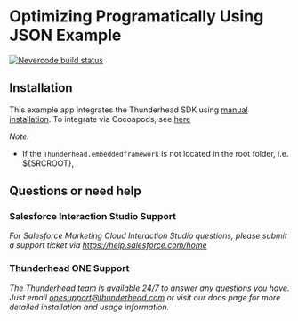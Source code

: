 # Optimizing Programatically Using JSON Example 

[![Nevercode build status](https://app.nevercode.io/api/projects/4714447b-05e5-45ff-921e-ea60c07e6ef2/workflows/b09232cf-8cac-453c-b9db-b08c7d96428e/status_badge.svg?branch=master&style=shields)](https://app.nevercode.io/#/project/4714447b-05e5-45ff-921e-ea60c07e6ef2/workflow/b09232cf-8cac-453c-b9db-b08c7d96428e/latestBuild?branch=master)

## Installation

This example app integrates the Thunderhead SDK using [manual installation](https://github.com/thunderheadone/one-sdk-ios#manual-installation).  To integrate via Cocoapods, see [here](https://github.com/thunderheadone/one-sdk-ios#cocoapods) 

*Note:*
- If the `Thunderhead.embeddedframework` is not located in the root folder, i.e. ${SRCROOT}, 

## Questions or need help

### Salesforce Interaction Studio Support
_For Salesforce Marketing Cloud Interaction Studio questions, please submit a support ticket via https://help.salesforce.com/home_

### Thunderhead ONE Support
_The Thunderhead team is available 24/7 to answer any questions you have. Just email onesupport@thunderhead.com or visit our docs page for more detailed installation and usage information._
